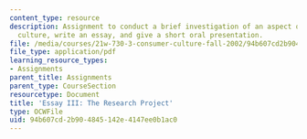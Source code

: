 ```yaml
---
content_type: resource
description: Assignment to conduct a brief investigation of an aspect of consumer
  culture, write an essay, and give a short oral presentation.
file: /media/courses/21w-730-3-consumer-culture-fall-2002/94b607cd2b904845142e4147ee0b1ac0_essay_iii.pdf
file_type: application/pdf
learning_resource_types:
- Assignments
parent_title: Assignments
parent_type: CourseSection
resourcetype: Document
title: 'Essay III: The Research Project'
type: OCWFile
uid: 94b607cd-2b90-4845-142e-4147ee0b1ac0
---
```

